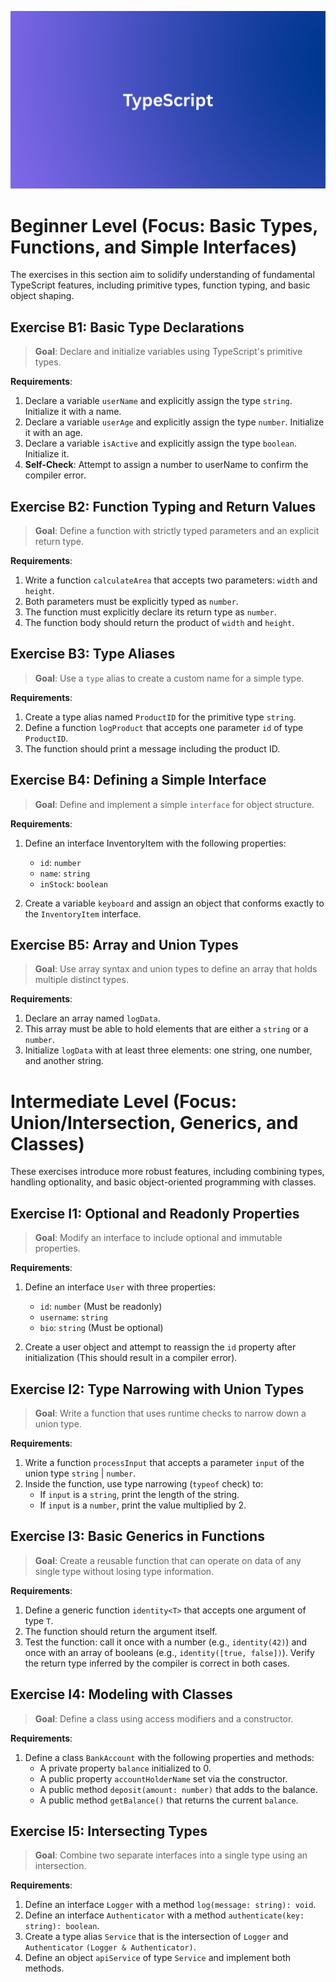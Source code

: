 ![typescript image](images/TypeScript.png)

# Beginner Level (Focus: Basic Types, Functions, and Simple Interfaces)

The exercises in this section aim to solidify understanding of fundamental TypeScript features, including primitive types, function typing, and basic object shaping.

## Exercise B1: Basic Type Declarations

> **Goal**: Declare and initialize variables using TypeScript's primitive types.

**Requirements**:

1. Declare a variable `userName` and explicitly assign the type `string`. Initialize it with a name.
2. Declare a variable `userAge` and explicitly assign the type `number`. Initialize it with an age.
3. Declare a variable `isActive` and explicitly assign the type `boolean`. Initialize it.
4. **Self-Check**: Attempt to assign a number to userName to confirm the compiler error.

## Exercise B2: Function Typing and Return Values

> **Goal**: Define a function with strictly typed parameters and an explicit return type.

**Requirements**:

1. Write a function `calculateArea` that accepts two parameters: `width` and `height`.
2. Both parameters must be explicitly typed as `number`.
3. The function must explicitly declare its return type as `number`.
4. The function body should return the product of `width` and `height`.

## Exercise B3: Type Aliases

> **Goal**: Use a `type` alias to create a custom name for a simple type.

**Requirements**:

1. Create a type alias named `ProductID` for the primitive type `string`.
2. Define a function `logProduct` that accepts one parameter `id` of type `ProductID`.
3. The function should print a message including the product ID.

## Exercise B4: Defining a Simple Interface

> **Goal**: Define and implement a simple `interface` for object structure.

**Requirements**:

1. Define an interface InventoryItem with the following properties:

   - `id`: `number`
   - `name`: `string`
   - `inStock`: `boolean`

2. Create a variable `keyboard` and assign an object that conforms exactly to the `InventoryItem` interface.

## Exercise B5: Array and Union Types

> **Goal**: Use array syntax and union types to define an array that holds multiple distinct types.

**Requirements**:

1. Declare an array named `logData`.
2. This array must be able to hold elements that are either a `string` or a `number`.
3. Initialize `logData` with at least three elements: one string, one number, and another string.

# Intermediate Level (Focus: Union/Intersection, Generics, and Classes)

These exercises introduce more robust features, including combining types, handling optionality, and basic object-oriented programming with classes.

## Exercise I1: Optional and Readonly Properties

> **Goal**: Modify an interface to include optional and immutable properties.

**Requirements**:

1. Define an interface `User` with three properties:

   - `id`: `number` (Must be readonly)
   - `username`: `string`
   - `bio`: `string` (Must be optional)

2. Create a user object and attempt to reassign the `id` property after initialization (This should result in a compiler error).

## Exercise I2: Type Narrowing with Union Types

> **Goal**: Write a function that uses runtime checks to narrow down a union type.

**Requirements**:

1. Write a function `processInput` that accepts a parameter `input` of the union type `string` | `number`.
2. Inside the function, use type narrowing (`typeof` check) to:
   - If `input` is a `string`, print the length of the string.
   - If `input` is a `number`, print the value multiplied by 2.

## Exercise I3: Basic Generics in Functions

> **Goal**: Create a reusable function that can operate on data of any single type without losing type information.

**Requirements**:

1. Define a generic function `identity<T>` that accepts one argument of type `T`.
2. The function should return the argument itself.
3. Test the function: call it once with a number (e.g., `identity(42)`) and once with an array of booleans (e.g., `identity([true, false])`). Verify the return type inferred by the compiler is correct in both cases.

## Exercise I4: Modeling with Classes

> **Goal**: Define a class using access modifiers and a constructor.

**Requirements**:

1. Define a class `BankAccount` with the following properties and methods:
   - A private property `balance` initialized to 0.
   - A public property `accountHolderName` set via the constructor.
   - A public method `deposit(amount: number)` that adds to the balance.
   - A public method `getBalance()` that returns the current `balance`.

## Exercise I5: Intersecting Types

> **Goal**: Combine two separate interfaces into a single type using an intersection.

**Requirements**:

1. Define an interface `Logger` with a method `log(message: string): void`.
2. Define an interface `Authenticator` with a method `authenticate(key: string): boolean`.
3. Create a type alias `Service` that is the intersection of `Logger` and `Authenticator` `(Logger & Authenticator)`.
4. Define an object `apiService` of type `Service` and implement both methods.
